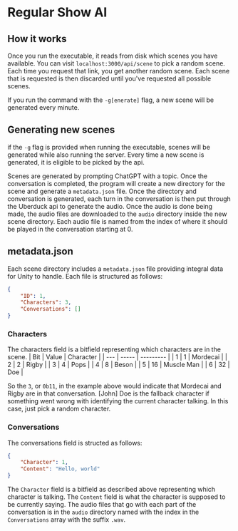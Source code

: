 # Regular Show AI

## How it works
Once you run the executable, it reads from disk which scenes you have available. You can visit `localhost:3000/api/scene` to pick a random scene. Each time you request that link, you get another random scene. Each scene that is requested is then discarded until you've requested all possible scenes.

If you run the command with the `-g[enerate]` flag, a new scene will be generated every minute.

## Generating new scenes
if the `-g` flag is provided when running the executable, scenes will be generated while also running the server. Every time a new scene is generated, it is eligible to be picked by the api. 

Scenes are generated by prompting ChatGPT with a topic. Once the conversation is completed, the program will create a new directory for the scene and generate a `metadata.json` file. Once the directory and conversation is generated, each turn in the conversation is then put through the Uberduck api to generate the audio. Once the audio is done being made, the audio files are downloaded to the `audio` directory inside the new scene directory. Each audio file is named from the index of where it should be played in the conversation starting at 0.

## metadata.json
Each scene directory includes a `metadata.json` file providing integral data for Unity to handle. Each file is structured as follows:

```json
{
    "ID": 1,
    "Characters": 3,
    "Conversations": []
}
```

### Characters
The characters field is a bitfield representing which characters are in the scene.
| Bit | Value | Character |
| --- | ----- | --------- |
| 1   | 1     | Mordecai  |
| 2   | 2     | Rigby     |
| 3   | 4     | Pops      |
| 4   | 8     | Beson     |
| 5   | 16    | Muscle Man |
| 6   | 32    | Doe        |

So the `3`, or `0b11`, in the example above would indicate that Mordecai and Rigby are in that conversation. [John] Doe is the fallback character if something went wrong with identifying the current character talking. In this case, just pick a random character.

### Conversations
The conversations field is structed as follows:

```json
{
    "Character": 1,
    "Content": "Hello, world"
}
```

The `Character` field is a bitfield as described above representing which character is talking. The `Content` field is what the character is supposed to be currently saying. The audio files that go with each part of the conversation is in the `audio` directory named with the index in the `Conversations` array with the suffix `.wav`.
